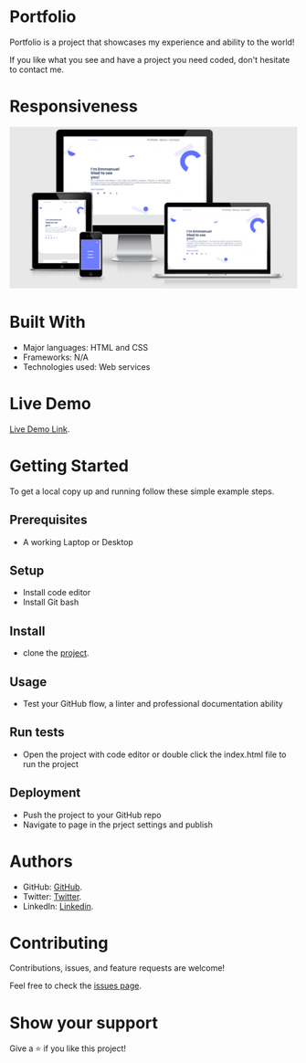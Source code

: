# Portfolio

Portfolio is a project that showcases my experience and ability to the world!


If you like what you see and have a project you need coded, don't hesitate to contact me.

# Responsiveness

![My Profile Responsiveness](images/my-profile-img.PNG)

# Built With


- Major languages: HTML and CSS
- Frameworks: N/A
- Technologies used: Web services


# Live Demo

[Live Demo Link](https://emmy-github-webdev.github.io/my-profile/).

# Getting Started


To get a local copy up and running follow these simple example steps.

## Prerequisites 
- A working Laptop or Desktop
## Setup
- Install code editor
- Install Git bash
## Install
- clone the [project](https://github.com/Emmy-github-webdev/my-profile).
## Usage
- Test your GitHub flow, a linter and professional documentation ability
## Run tests
- Open the project with code editor or double click the index.html file to run the project
## Deployment
- Push the project to your GitHub repo
- Navigate to page in the prject settings and publish
# Authors

- GitHub: [GitHub](https://github.com/Emmy-github-webdev).
- Twitter: [Twitter](https://twitter.com/OgaemmanuelOga).
- LinkedIn: [Linkedin](https://www.linkedin.com/in/emmanuel-oga-16171584/).

# Contributing

Contributions, issues, and feature requests are welcome!

Feel free to check the [issues page](https://github.com/Emmy-github-webdev/my-profile/issues).

# Show your support

Give a :star: if you like this project!

